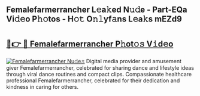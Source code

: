 ## Femalefarmerrancher L𝚎a𝚔ed N𝚞𝚍e - Part-EQa Vi𝚍𝚎o P𝚑𝚘tos - H𝚘𝚝 O𝚗𝚕yf𝚊ns L𝚎a𝚔s mEZd9

# <h2><a href="http://kf1pvu3.oniu.top/?m=Femalefarmerrancher">🔗👉 🔴 Femalefarmerrancher P𝚑ot𝚘𝚜 V𝚒d𝚎o</a></h2>

[![Femalefarmerrancher Nu𝚍e𝚜](https://i.imgur.com/0qMVB7G.gif)](http://kf1pvu3.oniu.top/?m=Femalefarmerrancher)
Digital media provider and amusement giver Femalefarmerrancher, celebrated for sharing dance and lifestyle ideas through viral dance routines and compact clips. Compassionate healthcare professional Femalefarmerrancher, celebrated for their dedication and kindness in caring for others.  
